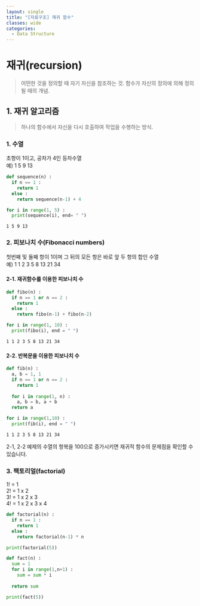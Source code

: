 ```yaml
---
layout: single
title: "[자료구조] 재귀 함수"
classes: wide
categories:
  - Data Structure
---
```



# 재귀(recursion)
> 어떤한 것을 정의할 때 자기 자신을 참조하는 것. 함수가 자신의 정의에 의해 정의될 때의 개념.

## 1. 재귀 알고리즘 
> 하나의 함수에서 자신을 다시 호출하여 작업을 수행하는 방식.

### 1. 수열
초항이 1이고, 공차가 4인 등차수열  
예) 1 5 9 13  

```python
def sequence(n) :
  if n == 1 :
    return 1
  else :
    return sequence(n-1) + 4

for i in range(1, 5) :
  print(sequence(i), end= " ")
```

    1 5 9 13 

### 2. 피보나치 수(Fibonacci numbers)  
첫번째 및 둘째 항이 1이며 그 뒤의 모든 항은 바로 앞 두 항의 합인 수열    
예) 1 1 2 3 5 8 13 21 34  

#### 2-1. 재귀함수를 이용한 피보나치 수  

```python
def fibo(n) :
  if n == 1 or n == 2 :
    return 1
  else :
    return fibo(n-1) + fibo(n-2)

for i in range(1, 10) :
  print(fibo(i), end = " ")
```
    1 1 2 3 5 8 13 21 34  


#### 2-2. 반복문을 이용한 피보나치 수

```python
def fib(n) :
  a, b = 1, 1
  if n == 1 or n == 2 :
    return 1
  
  for i in range(1, n) :
    a, b = b, a + b
  return a

for i in range(1,10) :
  print(fib(i), end = " ")
```

    1 1 2 3 5 8 13 21 34 

2-1, 2-2 예제의 수열의 항복을 100으로 증가시키면 재귀적 함수의 문제점을 확인할 수 있습니다.  

### 3. 팩토리얼(factorial)

1! = 1  
2! = 1 x 2  
3! = 1 x 2 x 3  
4! = 1 x 2 x 3 x 4  

```python
def factorial(n) :
  if n == 1 :
    return 1
  else :
    return factorial(n-1) * n

print(factorial(5))
```

```python
def fact(n) :
  sum = 1
  for i in range(1,n+1) :
    sum = sum * i
  
  return sum

print(fact(5))
```
